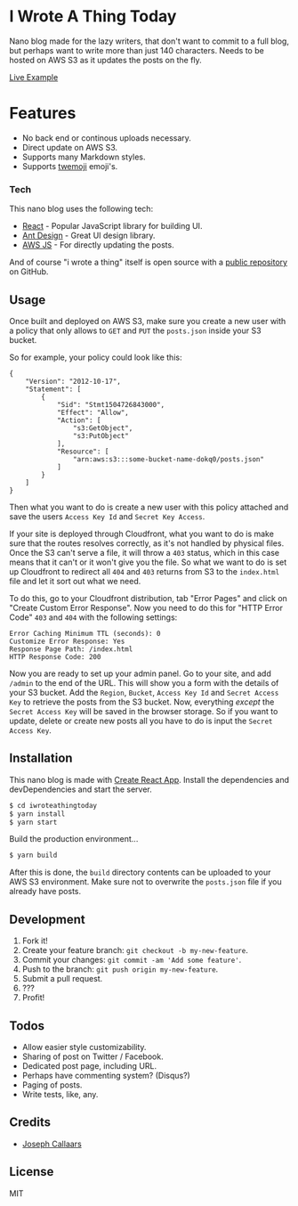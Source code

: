 # I Wrote A Thing Today



Nano blog made for the lazy writers, that don't want to commit to a full blog, but perhaps want to write more than just 140 characters. Needs to be hosted on AWS S3 as it updates the posts on the fly.

[Live Example](https://callaa.rs)

# Features

- No back end or continous uploads necessary.
- Direct update on AWS S3.
- Supports many Markdown styles.
- Supports [twemoji](https://github.com/twitter/twemoji) emoji's.

### Tech

This nano blog uses the following tech:

* [React](https://facebook.github.io/react/) - Popular JavaScript library for building UI. 
* [Ant Design](http://ant.design) - Great UI design library.
* [AWS JS](https://aws.amazon.com/javascript/) - For directly updating the posts.

And of course "i wrote a thing" itself is open source with a [public repository](http://iwroteathing.today)
 on GitHub.

## Usage

Once built and deployed on AWS S3, make sure you create a new user with a policy that only allows to `GET` and `PUT` the `posts.json` inside your S3 bucket.

So for example, your policy could look like this:

```
{
    "Version": "2012-10-17",
    "Statement": [
        {
            "Sid": "Stmt1504726843000",
            "Effect": "Allow",
            "Action": [
                "s3:GetObject",
                "s3:PutObject"
            ],
            "Resource": [
                "arn:aws:s3:::some-bucket-name-dokq0/posts.json"
            ]
        }
    ]
}
```

Then what you want to do is create a new user with this policy attached and save the users `Access Key Id` and `Secret Key Access`.

If your site is deployed through Cloudfront, what you want to do is make sure that the routes resolves correctly, as it's not handled by physical files. Once the S3 can't serve a file, it will throw a `403` status, which in this case means that it can't or it won't give you the file. So what we want to do is set up Cloudfront to redirect all `404` and `403` returns from S3 to the `index.html` file and let it sort out what we need.

To do this, go to your Cloudfront distribution, tab "Error Pages" and click on "Create Custom Error Response". Now you need to do this for "HTTP Error Code" `403` and `404` with the following settings:

```
Error Caching Minimum TTL (seconds): 0
Customize Error Response: Yes
Response Page Path: /index.html
HTTP Response Code: 200
```

Now you are ready to set up your admin panel. Go to your site, and add `/admin` to the end of the URL. This will show you a form with the details of your S3 bucket. Add the `Region`, `Bucket`, `Access Key Id` and `Secret Access Key` to retrieve the posts from the S3 bucket. Now, everything *except* the `Secret Access Key` will be saved in the browser storage. So if you want to update, delete or create new posts all you have to do is input the `Secret Access Key`.

## Installation

This nano blog is made with [Create React App](https://github.com/facebookincubator/create-react-app). Install the dependencies and devDependencies and start the server.

```sh
$ cd iwroteathingtoday
$ yarn install
$ yarn start
```

Build the production environment...

```sh
$ yarn build
```
After this is done, the `build` directory contents can be uploaded to your AWS S3 environment. Make sure not to overwrite the `posts.json` file if you already have posts.

## Development

1. Fork it!
2. Create your feature branch: `git checkout -b my-new-feature`.
3. Commit your changes: `git commit -am 'Add some feature'`.
4. Push to the branch: `git push origin my-new-feature`.
5. Submit a pull request.
6. ???
7. Profit!

## Todos

 - Allow easier style customizability.
 - Sharing of post on Twitter / Facebook.
 - Dedicated post page, including URL.
 - Perhaps have commenting system? (Disqus?)
 - Paging of posts.
 - Write tests, like, any.

## Credits
  - [Joseph Callaars](https://github.com/bcallaars)

## License
MIT
